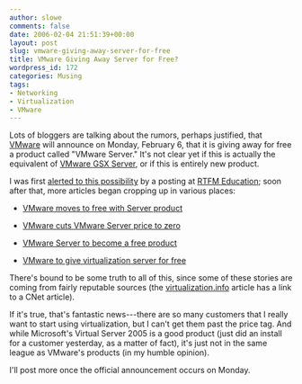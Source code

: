 ```yaml
---
author: slowe
comments: false
date: 2006-02-04 21:51:39+00:00
layout: post
slug: vmware-giving-away-server-for-free
title: VMware Giving Away Server for Free?
wordpress_id: 172
categories: Musing
tags:
- Networking
- Virtualization
- VMware
---
```


Lots of bloggers are talking about the rumors, perhaps justified, that [VMware](http://www.vmware.com/) will announce on Monday, February 6, that it is giving away for free a product called "VMware Server." It's not clear yet if this is actually the equivalent of [VMware GSX Server](http://www.vmware.com/products/gsx/), or if this is entirely new product.

I was first [alerted to this possibility](http://www.rtfm-ed.co.uk/?p=178) by a posting at [RTFM Education](http://www.rtfm-ed.co.uk/); soon after that, more articles began cropping up in various places:

* [VMware moves to free with Server product](http://www.theregister.co.uk/2006/02/03/vmware_goes_free/)

* [VMware cuts VMware Server price to zero](http://software.newsforge.com/article.pl?sid=06/02/03/1656204)

* [VMware Server to become a free product](http://weblogs.asp.net/rosherove/archive/2006/02/04/437331.aspx)

* [VMware to give virtualization server for free](http://www.virtualization.info/2006/02/breaking-news-vmware-to-make-server.html)

There's bound to be some truth to all of this, since some of these stories are coming from fairly reputable sources (the [virtualization.info](http://www.virtualization.info/) article has a link to a CNet article).

If it's true, that's fantastic news---there are so many customers that I really want to start using virtualization, but I can't get them past the price tag. And while Microsoft's Virtual Server 2005 is a good product (just did an install for a customer yesterday, as a matter of fact), it's just not in the same league as VMware's products (in my humble opinion).

I'll post more once the official announcement occurs on Monday.
